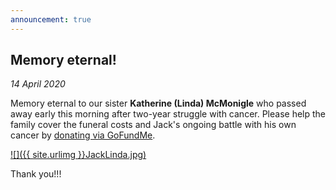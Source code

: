 ```yaml
---
announcement: true
---
```


## Memory eternal!

_14 April 2020_

Memory eternal to our sister **Katherine (Linda) McMonigle** who passed away early this morning after two-year struggle with cancer.
Please help the family cover the funeral costs and Jack's ongoing battle with his own cancer by [donating via GoFundMe](https://www.gofundme.com/f/help-the-mcmonigles-overcome-cancer).

[![]({{ site.urlimg }}JackLinda.jpg)](https://www.gofundme.com/f/help-the-mcmonigles-overcome-cancer)

Thank you!!!
